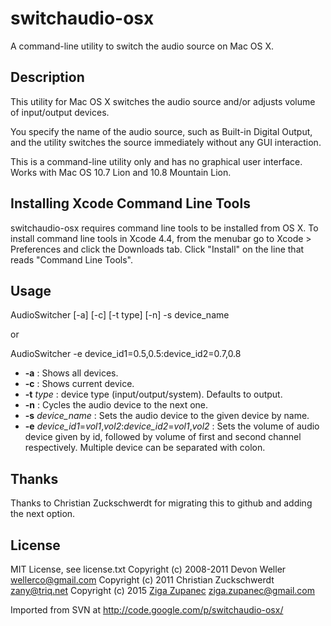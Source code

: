 switchaudio-osx
===============

A command-line utility to switch the audio source on Mac OS X.

Description
-----------

This utility for Mac OS X switches the audio source and/or adjusts volume of input/output devices.

You specify the name of the audio source, such as Built-in Digital Output, and the utility switches the source immediately without any GUI interaction.

This is a command-line utility only and has no graphical user interface.  Works with Mac OS 10.7 Lion and 10.8 Mountain Lion.

Installing Xcode Command Line Tools
-----------------------------------
switchaudio-osx requires command line tools to be installed from OS X. To install command line tools in Xcode 4.4, from the menubar go to Xcode > Preferences and click the Downloads tab. Click "Install" on the line that reads "Command Line Tools". 

Usage
-----

AudioSwitcher [-a] [-c] [-t type] [-n] -s device_name

or

AudioSwitcher -e device_id1=0.5,0.5:device_id2=0.7,0.8

 - **-a**               : Shows all devices.
 - **-c**               : Shows current device.
 - **-t** _type_        : device type (input/output/system). Defaults to output.
 - **-n**               : Cycles the audio device to the next one.
 - **-s** _device_name_ : Sets the audio device to the given device by name.
 - **-e** _device_id1_=_vol1_,_vol2_:_device_id2_=_vol1_,_vol2_ : Sets the volume of audio device given by id, followed by volume of first and second channel respectively. Multiple device can be separated with colon.


Thanks
-------

Thanks to Christian Zuckschwerdt for migrating this to github and adding the next option.

License
-------

MIT License, see license.txt
Copyright (c) 2008-2011 Devon Weller <wellerco@gmail.com>
Copyright (c) 2011 Christian Zuckschwerdt <zany@triq.net>
Copyright (c) 2015 [Ziga Zupanec](https://github.com/agiz/) <ziga.zupanec@gmail.com>

Imported from SVN at http://code.google.com/p/switchaudio-osx/
